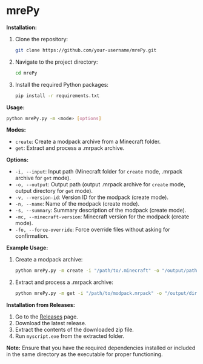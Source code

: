 # mrePy

**Installation:**

1. Clone the repository:
   ```sh
   git clone https://github.com/your-username/mrePy.git
   ```
2. Navigate to the project directory:
   ```sh
   cd mrePy
   ```
3. Install the required Python packages:
   ```sh
   pip install -r requirements.txt
   ```

**Usage:**

```sh
python mrePy.py -m <mode> [options]
```

**Modes:**
- `create`: Create a modpack archive from a Minecraft folder.
- `get`: Extract and process a .mrpack archive.

**Options:**
- `-i, --input`: Input path (Minecraft folder for `create` mode, .mrpack archive for `get` mode).
- `-o, --output`: Output path (output .mrpack archive for `create` mode, output directory for `get` mode).
- `-v, --version-id`: Version ID for the modpack (create mode).
- `-n, --name`: Name of the modpack (create mode).
- `-s, --summary`: Summary description of the modpack (create mode).
- `-mc, --minecraft-version`: Minecraft version for the modpack (create mode).
- `-fo, --force-override`: Force override files without asking for confirmation.

**Example Usage:**

1. Create a modpack archive:
   ```sh
   python mrePy.py -m create -i "/path/to/.minecraft" -o "/output/path/modpack.mrpack" -v "1.0.0" -n "Custom Modpack" -s "Automatically generated modpack" -mc "1.17.1"
   ```

2. Extract and process a .mrpack archive:
   ```sh
   python mrePy.py -m get -i "/path/to/modpack.mrpack" -o "/output/directory"
   ```

**Installation from Releases:**

1. Go to the [Releases](https://github.com/your-username/mrePy/releases) page.
2. Download the latest release.
3. Extract the contents of the downloaded zip file.
4. Run `myscript.exe` from the extracted folder.

**Note:** Ensure that you have the required dependencies installed or included in the same directory as the executable for proper functioning.
